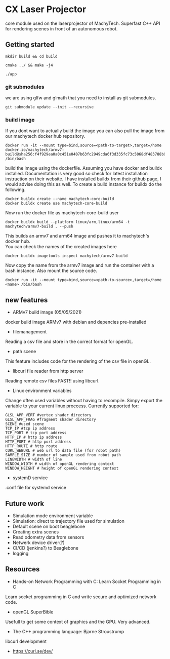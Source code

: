 # CX Laser Projector

core module used on the laserprojector of MachyTech. Superfast C++ API for rendering scenes in front of an autonomous robot.

## Getting started
```
mkdir build && cd build
```
```
cmake ../ && make -j4
```
```
./app
``` 

### git submodules
we are using glfw and glmath that you need to install as git submodules.
```
git submodule update --init --recursive
```

### build image
If you dont want to actually build the image you can also pull the image from our machytech docker hub repository.
```
docker run -it --mount type=bind,source=<path-to-target>,target=/home docker.io/machytech/armv7-build@sha256:f4f929ea0a0c451e0407b63fc2949cda6f3d335fc73c5068df483788b97f85f8 /bin/bash
```
build the image using the dockerfile. Assuming you have docker and buildx installed. Documentation is very good so check for latest installation instruction on their website. I have installed buildx from their github page, I would advise doing this as well.
To create a build instance for buildx do the following.
```
docker buildx create --name machytech-core-build
docker buildx create use machytech-core-build
```
Now run the docker file as machytech-core-build user
```
docker buildx build --platform linux/arm,linux/arm64 -t machytech/armv7-build . --push
```
This builds an armv7 and arm64 image and pushes it to machytech's docker hub.  
You can check the names of the created images here
```
docker buildx imagetools inspect machytech/armv7-build
```
Now copy the name from the armv7 image and run the container with a bash instance. Also mount the source code.
```
docker run -it --mount type=bind,source=<path-to-source>,target=/home <name> /bin/bash
```

## new features
* ARMv7 build image (05/05/2021)

docker build image ARMv7 with debian and depencies pre-installed

* filemanagement

Reading a csv file and store in the correct format for openGL.

* path scene

This feature includes code for the rendering of the csv file in openGL.

* libcurl file reader from http server

Reading remote csv files FAST!! using libcurl. 

* Linux environment variables

Change often used variables without having to recompile. Simpy export the variable to your current linux proccess. Currently supported for:
```
GLSL_APP_VERT #vertex shader directory
GLSL_APP_FRAG #fragment shader directory
SCENE #used scene
TCP_IP #tcp ip address
TCP_PORT # tcp port address
HTTP_IP # http ip address
HTTP_PORT # http port address
HTTP_ROUTE # http route
CURL_WEBURL # web url to data file (for robot path)
SAMPLE_SIZE # number of sample used from robot path
LINEWIDTH # width of line
WINDOW_WIDTH # width of openGL rendering context
WINDOW_HEIGHT # height of openGL rendering context
```

* systemD service

.conf file for systemd service

## Future work

* Simulation mode environment variable
* Simulation: direct to trajectory file used for simulation
* Default scene on boot beaglebone
* Creating extra scenes
* Read odometry data from sensors
* Netwerk device driver(?)
* CI/CD (jenkins?) to Beaglebone
* logging

## Resources
* Hands-on Network Programming with C: Learn Socket Programming in C

Learn socket programming in C and write secure and optimized network code.

* openGL SuperBible

Usefull to get some context of graphics and the GPU. Very advanced.

* The C++ programming language: Bjarne Stroustrump

libcurl development

* https://curl.se/dev/
